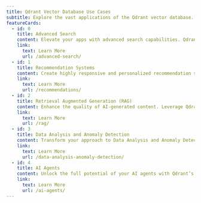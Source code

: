 ```yaml
---
title: Qdrant Vector Database Use Cases
subtitle: Explore the vast applications of the Qdrant vector database. From retrieval augmented generation to anomaly detection, advanced search, and recommendation systems, our solutions unlock new dimensions of data and performance.
featureCards:
  - id: 0
    title: Advanced Search
    content: Elevate your apps with advanced search capabilities. Qdrant excels in processing high-dimensional data, enabling nuanced similarity searches, and understanding semantics in depth. Qdrant also handles multimodal data with fast and accurate search algorithms.
    link:
      text: Learn More
      url: /advanced-search/
  - id: 1
    title: Recommendation Systems
    content: Create highly responsive and personalized recommendation systems with tailored suggestions. Qdrant’s Recommendation API offers great flexibility, featuring options such as best score recommendation strategy. This enables new scenarios of using multiple vectors in a single query to impact result relevancy.
    link:
      text: Learn More
      url: /recommendations/
  - id: 2
    title: Retrieval Augmented Generation (RAG)
    content: Enhance the quality of AI-generated content. Leverage Qdrant's efficient nearest neighbor search and payload filtering features for retrieval-augmented generation. You can then quickly access relevant vectors and integrate a vast array of data points.
    link:
      text: Learn More
      url: /rag/
  - id: 3
    title: Data Analysis and Anomaly Detection
    content: Transform your approach to Data Analysis and Anomaly Detection. Leverage vectors to quickly identify patterns and outliers in complex datasets. This ensures robust and real-time anomaly detection for critical applications.
    link:
      text: Learn More
      url: /data-analysis-anomaly-detection/
  - id: 4
    title: AI Agents
    content: Unlock the full potential of your AI agents with Qdrant’s powerful vector search and scalable infrastructure, allowing them to handle complex tasks, adapt in real time, and drive smarter, data-driven outcomes across any environment.
    link:
      text: Learn More
      url: /ai-agents/
---
```


